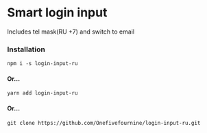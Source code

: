 # Smart login input 
Includes tel mask(RU +7) and switch to email

### Installation

```
npm i -s login-input-ru
```

#### Or...

```
yarn add login-input-ru
```

#### Or...

```
git clone https://github.com/Onefivefournine/login-input-ru.git
```